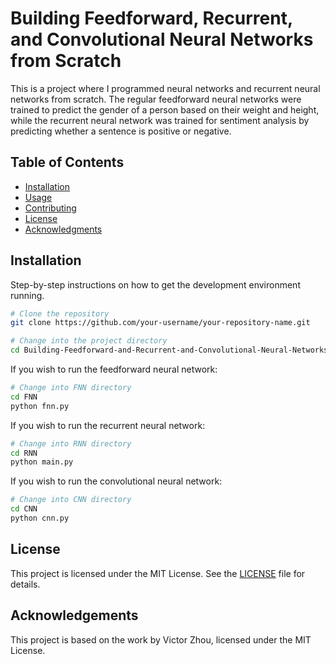 # Building Feedforward, Recurrent, and Convolutional Neural Networks from Scratch

This is a project where I programmed neural networks and recurrent neural networks from scratch. The regular feedforward neural networks were trained to predict the gender of a person based on their weight and height, while the recurrent neural network was trained for sentiment analysis by predicting whether a sentence is positive or negative. 

## Table of Contents

- [Installation](#installation)
- [Usage](#usage)
- [Contributing](#contributing)
- [License](#license)
- [Acknowledgments](#acknowledgments)

## Installation

Step-by-step instructions on how to get the development environment running.

```bash
# Clone the repository
git clone https://github.com/your-username/your-repository-name.git

# Change into the project directory
cd Building-Feedforward-and-Recurrent-and-Convolutional-Neural-Networks-from-Scratch
```
If you wish to run the feedforward neural network:

```bash
# Change into FNN directory
cd FNN
python fnn.py
```

If you wish to run the recurrent neural network:

```bash
# Change into RNN directory
cd RNN
python main.py
```

If you wish to run the convolutional neural network:

```bash
# Change into CNN directory
cd CNN
python cnn.py
```

## License

This project is licensed under the MIT License. See the [LICENSE](LICENSE) file for details.

## Acknowledgements

This project is based on the work by Victor Zhou, licensed under the MIT License.





